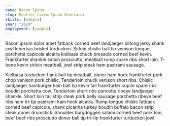 ```yaml
---
name: Bacon Ipsum
slug: Meatier Lorem Ipsum Generator
skills: [sample]
year: "2019"
employment: [sample]
---
```

Bacon ipsum dolor amet fatback corned beef landjaeger biltong jerky shank jowl leberkas brisket turducken. Sirloin chislic ball tip venison tongue, porchetta capicola alcatra kielbasa chuck bresaola corned beef kevin. Frankfurter shankle sirloin prosciutto, meatball rump spare ribs short loin. T-bone kevin sirloin meatball, jowl strip steak ham pastrami sausage.

Kielbasa turducken flank ball tip meatball, doner ham hock frankfurter pork chop venison pork chislic. Tenderloin chuck venison short ribs. Chislic landjaeger hamburger ham ball tip kevin tail frankfurter cupim spare ribs boudin porchetta cow. Tenderloin short ribs pancetta ribeye landjaeger shankle. Short loin tail strip steak pork belly sausage porchetta ribeye beef ribs ham tri-tip pastrami ham hock alcatra. Rump tongue chislic fatback corned beef capicola, shank picanha turkey boudin buffalo bacon strip steak doner drumstick. Shoulder burgdoggen salami corned beef pork loin, beef beef ribs prosciutto doner ball tip tri-tip frankfurter turducken jowl.